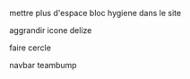 mettre plus d'espace
bloc hygiene dans le site

aggrandir icone delize

faire cercle

navbar teambump
